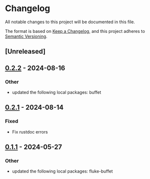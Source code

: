 # Changelog
All notable changes to this project will be documented in this file.

The format is based on [Keep a Changelog](https://keepachangelog.com/en/1.0.0/),
and this project adheres to [Semantic Versioning](https://semver.org/spec/v2.0.0.html).

## [Unreleased]

## [0.2.2](https://github.com/bearcove/loona/compare/loona-h2-v0.2.1...loona-h2-v0.2.2) - 2024-08-16

### Other
- updated the following local packages: buffet

## [0.2.1](https://github.com/bearcove/loona/compare/loona-h2-v0.2.0...loona-h2-v0.2.1) - 2024-08-14

### Fixed
- Fix rustdoc errors

## [0.1.1](https://github.com/bearcove/fluke/compare/fluke-h2-parse-v0.1.0...fluke-h2-parse-v0.1.1) - 2024-05-27

### Other
- updated the following local packages: fluke-buffet

